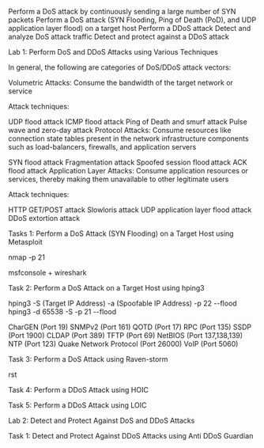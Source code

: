 Perform a DoS attack by continuously sending a large number of SYN packets
Perform a DoS attack (SYN Flooding, Ping of Death (PoD), and UDP application layer flood) on a target host
Perform a DDoS attack
Detect and analyze DoS attack traffic
Detect and protect against a DDoS attack


Lab 1: Perform DoS and DDoS Attacks using Various Techniques


In general, the following are categories of DoS/DDoS attack vectors:

Volumetric Attacks: Consume the bandwidth of the target network or service

Attack techniques:

UDP flood attack
ICMP flood attack
Ping of Death and smurf attack
Pulse wave and zero-day attack
Protocol Attacks: Consume resources like connection state tables present in the network infrastructure components such as load-balancers, firewalls, and application servers

SYN flood attack
Fragmentation attack
Spoofed session flood attack
ACK flood attack
Application Layer Attacks: Consume application resources or services, thereby making them unavailable to other legitimate users

Attack techniques:

HTTP GET/POST attack
Slowloris attack
UDP application layer flood attack
DDoS extortion attack


Tasks 1: Perform a DoS Attack (SYN Flooding) on a Target Host using Metasploit

nmap -p 21

msfconsole + wireshark

Task 2: Perform a DoS Attack on a Target Host using hping3

hping3 -S (Target IP Address) -a (Spoofable IP Address) -p 22 --flood
hping3 -d 65538 -S -p 21 --flood

CharGEN (Port 19)
SNMPv2 (Port 161)
QOTD (Port 17)
RPC (Port 135)
SSDP (Port 1900)
CLDAP (Port 389)
TFTP (Port 69)
NetBIOS (Port 137,138,139)
NTP (Port 123)
Quake Network Protocol (Port 26000)
VoIP (Port 5060)

Task 3: Perform a DoS Attack using Raven-storm

rst


Task 4: Perform a DDoS Attack using HOIC

Task 5: Perform a DDoS Attack using LOIC

Lab 2: Detect and Protect Against DoS and DDoS Attacks

Task 1: Detect and Protect Against DDoS Attacks using Anti DDoS Guardian


 
